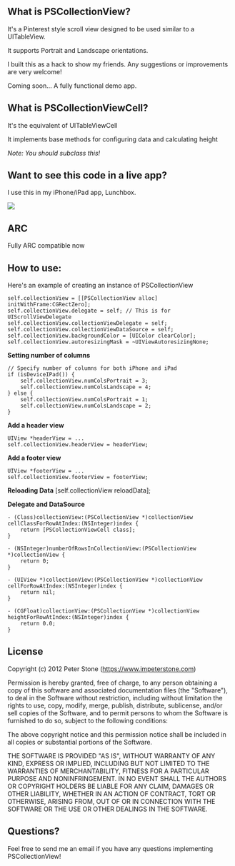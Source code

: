 What is PSCollectionView?
---
It's a Pinterest style scroll view designed to be used similar to a UITableView.

It supports Portrait and Landscape orientations.

I built this as a hack to show my friends. Any suggestions or improvements are very welcome!

Coming soon... A fully functional demo app.

What is PSCollectionViewCell?
---
It's the equivalent of UITableViewCell

It implements base methods for configuring data and calculating height

*Note: You should subclass this!*

Want to see this code in a live app?
---
I use this in my iPhone/iPad app, Lunchbox.

<img src="http://a5.mzstatic.com/us/r1000/086/Purple/v4/b7/08/bb/b708bb3f-0775-67af-6765-e9f17e7384c4/mza_6463307710579208032.480x480-75.jpg" />


ARC
---
Fully ARC compatible now

How to use:
---
Here's an example of creating an instance of PSCollectionView

    self.collectionView = [[PSCollectionView alloc] initWithFrame:CGRectZero];
    self.collectionView.delegate = self; // This is for UIScrollViewDelegate
    self.collectionView.collectionViewDelegate = self;
    self.collectionView.collectionViewDataSource = self;
    self.collectionView.backgroundColor = [UIColor clearColor];
    self.collectionView.autoresizingMask = ~UIViewAutoresizingNone;

**Setting number of columns**

    // Specify number of columns for both iPhone and iPad
    if (isDeviceIPad()) {
        self.collectionView.numColsPortrait = 3;
        self.collectionView.numColsLandscape = 4;
    } else {
        self.collectionView.numColsPortrait = 1;
        self.collectionView.numColsLandscape = 2;
    }

**Add a header view**

    UIView *headerView = ...
    self.collectionView.headerView = headerView;

**Add a footer view**

    UIView *footerView = ...
    self.collectionView.footerView = footerView;
    
**Reloading Data**
    [self.collectionView reloadData];

**Delegate and DataSource**

    - (Class)collectionView:(PSCollectionView *)collectionView cellClassForRowAtIndex:(NSInteger)index {
        return [PSCollectionViewCell class];
    }

    - (NSInteger)numberOfRowsInCollectionView:(PSCollectionView *)collectionView {
        return 0;
    }

    - (UIView *)collectionView:(PSCollectionView *)collectionView cellForRowAtIndex:(NSInteger)index {
        return nil;
    }

    - (CGFloat)collectionView:(PSCollectionView *)collectionView heightForRowAtIndex:(NSInteger)index {
        return 0.0;
    }

License
---
Copyright (c) 2012 Peter Stone (https://www.impeterstone.com)

Permission is hereby granted, free of charge, to any person obtaining a copy
of this software and associated documentation files (the "Software"), to deal
in the Software without restriction, including without limitation the rights
to use, copy, modify, merge, publish, distribute, sublicense, and/or sell
copies of the Software, and to permit persons to whom the Software is
furnished to do so, subject to the following conditions:

The above copyright notice and this permission notice shall be included in
all copies or substantial portions of the Software.

THE SOFTWARE IS PROVIDED "AS IS", WITHOUT WARRANTY OF ANY KIND, EXPRESS OR
IMPLIED, INCLUDING BUT NOT LIMITED TO THE WARRANTIES OF MERCHANTABILITY,
FITNESS FOR A PARTICULAR PURPOSE AND NONINFRINGEMENT. IN NO EVENT SHALL THE
AUTHORS OR COPYRIGHT HOLDERS BE LIABLE FOR ANY CLAIM, DAMAGES OR OTHER
LIABILITY, WHETHER IN AN ACTION OF CONTRACT, TORT OR OTHERWISE, ARISING FROM,
OUT OF OR IN CONNECTION WITH THE SOFTWARE OR THE USE OR OTHER DEALINGS IN
THE SOFTWARE.

Questions?
---
Feel free to send me an email if you have any questions implementing PSCollectionView!
